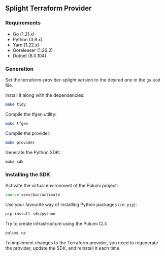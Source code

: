 ## Splight Terraform Provider

### Requirements

- Go (1.21.x)
- Python (3.9.x)
- Yarn (1.22.x)
- Goreleaser (1.26.2)
- Dotnet (8.0.104)

### Generation

Set the terraform-provider-splight version to the desired one in the `go.mod` file.

Install it along with the dependencies:

```bash
make tidy
```

Compile the tfgen utility:

```bash
make tfgen
```

Compile the provider:

```bash
make provider
```

Generate the Python SDK:

```
make sdk
```

### Installing the SDK

Activate the virtual environment of the Pulumi project:

```bash
source venv/bin/activate
```

Use your favourite way of installing Python packages (i.e. `pip`):

```bash
pip install sdk/python
```

Try to create infrastructure using the Pulumi CLI:

```bash
pulumi up
```

To implement changes to the Terraform provider, you need to regenerate the provider, update the SDK, and reinstall it each time.
